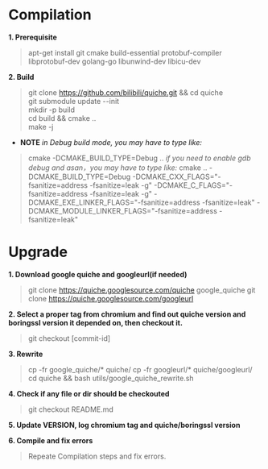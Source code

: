 # Compilation

**1. Prerequisite**

> apt-get install git cmake build-essential protobuf-compiler libprotobuf-dev golang-go libunwind-dev libicu-dev

**2. Build**  
> git clone https://github.com/bilibili/quiche.git && cd quiche  
> git submodule update --init  
> mkdir -p build  
> cd build && cmake ..  
> make -j  
- **NOTE**
  *in Debug build mode, you may have to type like:*
> cmake -DCMAKE_BUILD_TYPE=Debug ..
  *if you need to enable gdb debug and asan，you may have to type like:*
> cmake .. -DCMAKE_BUILD_TYPE=Debug -DCMAKE_CXX_FLAGS="-fsanitize=address -fsanitize=leak -g" -DCMAKE_C_FLAGS="-fsanitize=address -fsanitize=leak -g" -DCMAKE_EXE_LINKER_FLAGS="-fsanitize=address -fsanitize=leak" -DCMAKE_MODULE_LINKER_FLAGS="-fsanitize=address -fsanitize=leak"

# Upgrade
**1. Download google quiche and googleurl(if needed)**  
> git clone https://quiche.googlesource.com/quiche google_quiche
> git clone https://quiche.googlesource.com/googleurl

**2. Select a proper tag from chromium and find out quiche version and boringssl version it depended on, then checkout it.**
> git checkout [commit-id]

**3. Rewrite**  
> cp -fr google_quiche/* quiche/
> cp -fr googleurl/* quiche/googleurl/
> cd quiche && bash utils/google_quiche_rewrite.sh

**4. Check if any file or dir should be checkouted**
> git checkout README.md

**5. Update VERSION, log chromium tag and quiche/boringssl version**

**6. Compile and fix errors**  
> Repeate Compilation steps and fix errors.
